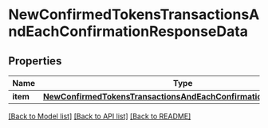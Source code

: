 # NewConfirmedTokensTransactionsAndEachConfirmationResponseData


## Properties
Name | Type | Description | Notes
------------ | ------------- | ------------- | -------------
**item** | [**NewConfirmedTokensTransactionsAndEachConfirmationResponseItem**](NewConfirmedTokensTransactionsAndEachConfirmationResponseItem.md) |  | 

[[Back to Model list]](../README.md#documentation-for-models) [[Back to API list]](../README.md#documentation-for-api-endpoints) [[Back to README]](../README.md)


